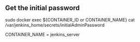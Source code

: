 ## Get the initial password

sudo docker exec ${CONTAINER_ID or CONTAINER_NAME} cat /var/jenkins_home/secrets/initialAdminPassword 

CONTAINER_NAME = jenkins_server